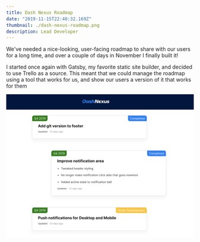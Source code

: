 ```yaml
---
title: Dash Nexus Roadmap
date: "2019-11-15T22:40:32.169Z"
thumbnail: ./dash-nexus-roadmap.png
description: Lead Developer
---
```


We've needed a nice-looking, user-facing roadmap to share with our users for a long time, and over a couple of days in November I finally built it!

I started once again with Gatsby, my favorite static site builder, and decided to use Trello as a source. This meant that we could manage the roadmap using
a tool that works for us, and show our users a version of it that works for them

<div class="kg-card kg-image-card">

![Homepage](./dash-nexus-roadmap.png)

</div>
